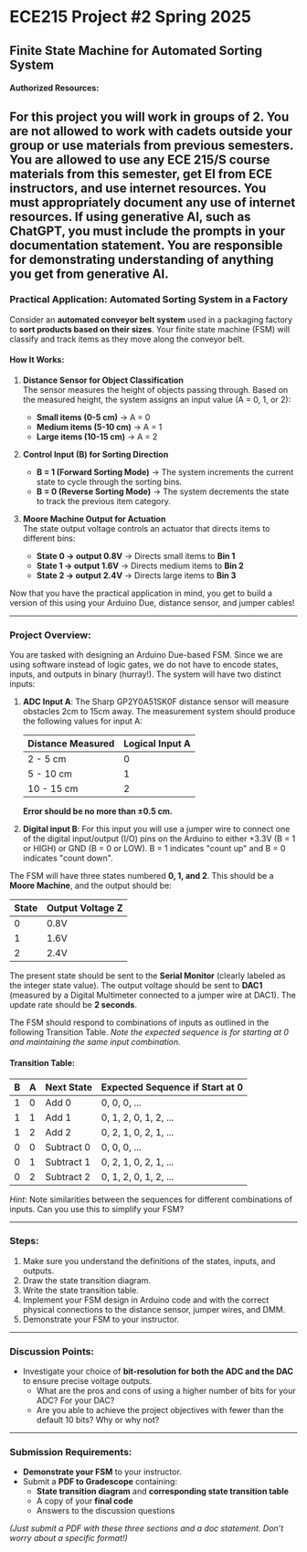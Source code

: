 # **ECE215 Project #2 Spring 2025**

## **Finite State Machine for Automated Sorting System**

#### **Authorized Resources**: 
For this project you will work in groups of 2. You are **not** allowed to work with cadets outside your group or use materials from previous semesters. You **are** allowed to use any ECE 215/S course materials from this semester, get EI from ECE instructors, and use internet resources. You must appropriately document any use of internet resources. If using generative AI, such as ChatGPT, you must include the prompts in your documentation statement. You are responsible for demonstrating understanding of anything you get from generative AI.
---

### **Practical Application: Automated Sorting System in a Factory**
Consider an **automated conveyor belt system** used in a packaging factory to **sort products based on their sizes**. Your finite state machine (FSM) will classify and track items as they move along the conveyor belt.

#### **How It Works:**
1. **Distance Sensor for Object Classification**  
   The sensor measures the height of objects passing through. Based on the measured height, the system assigns an input value (A = 0, 1, or 2):
   - **Small items (0-5 cm)** → A = 0
   - **Medium items (5-10 cm)** → A = 1
   - **Large items (10-15 cm)** → A = 2

2. **Control Input (B) for Sorting Direction**
   - **B = 1 (Forward Sorting Mode)** → The system increments the current state to cycle through the sorting bins.
   - **B = 0 (Reverse Sorting Mode)** → The system decrements the state to track the previous item category.

3. **Moore Machine Output for Actuation**  
   The state output voltage controls an actuator that directs items to different bins:
   - **State 0 -> output 0.8V** → Directs small items to **Bin 1**
   - **State 1 -> output 1.6V** → Directs medium items to **Bin 2**
   - **State 2 -> output 2.4V** → Directs large items to **Bin 3**

Now that you have the practical application in mind, you get to build a version of this using your Arduino Due, distance sensor, and jumper cables!

---

### **Project Overview:**
You are tasked with designing an Arduino Due-based FSM. Since we are using software instead of logic gates, we do not have to encode states, inputs, and outputs in binary (hurray!). The system will have two distinct inputs:

1. **ADC Input A**: The Sharp GP2Y0A51SK0F distance sensor will measure obstacles 2cm to 15cm away. The measurement system should produce the following values for input A:

    | Distance Measured | Logical Input A |
    |-------------------|----------------|
    | 2 - 5 cm         | 0              |
    | 5 - 10 cm        | 1              |
    | 10 - 15 cm       | 2              |

    **Error should be no more than ±0.5 cm.**

2. **Digital input B**: For this input you will use a jumper wire to connect one of the digital input/output (I/O) pins on the Arduino to either +3.3V (B = 1 or HIGH) or GND (B = 0 or LOW). B = 1 indicates "count up" and B = 0 indicates "count down".

The FSM will have three states numbered **0, 1, and 2**. This should be a **Moore Machine**, and the output should be:

| State | Output Voltage Z |
|-------|-----------------|
| 0     | 0.8V           |
| 1     | 1.6V           |
| 2     | 2.4V           |

The present state should be sent to the **Serial Monitor** (clearly labeled as the integer state value). The output voltage should be sent to **DAC1** (measured by a Digital Multimeter connected to a jumper wire at DAC1). The update rate should be **2 seconds**.

The FSM should respond to combinations of inputs as outlined in the following Transition Table. *Note the expected sequence is for starting at 0 and maintaining the same input combination.* 
#### **Transition Table:**

| B | A | Next State | Expected Sequence if Start at 0 |
|---|---|-----------|---------------------------------|
| 1 | 0 | Add 0     | 0, 0, 0, ...                   |
| 1 | 1 | Add 1     | 0, 1, 2, 0, 1, 2, ...          |
| 1 | 2 | Add 2     | 0, 2, 1, 0, 2, 1, ...          |
| 0 | 0 | Subtract 0| 0, 0, 0, ...                   |
| 0 | 1 | Subtract 1| 0, 2, 1, 0, 2, 1, ...          |
| 0 | 2 | Subtract 2| 0, 1, 2, 0, 1, 2, ...          |

*Hint*: Note similarities between the sequences for different combinations of inputs. Can you use this to simplify your FSM?

---

### **Steps:**
1. Make sure you understand the definitions of the states, inputs, and outputs.
2. Draw the state transition diagram.
3. Write the state transition table.
4. Implement your FSM design in Arduino code and with the correct physical connections to the distance sensor, jumper wires, and DMM.
5. Demonstrate your FSM to your instructor.

---

### **Discussion Points:**
- Investigate your choice of **bit-resolution for both the ADC and the DAC** to ensure precise voltage outputs.
    - What are the pros and cons of using a higher number of bits for your ADC? For your DAC?
    - Are you able to achieve the project objectives with fewer than the default 10 bits? Why or why not?
---

### **Submission Requirements:**
- **Demonstrate your FSM** to your instructor.
- Submit a **PDF to Gradescope** containing:
  - **State transition diagram** and **corresponding state transition table**
  - A copy of your **final code**
  - Answers to the discussion questions

*(Just submit a PDF with these three sections and a doc statement. Don’t worry about a specific format!)*

